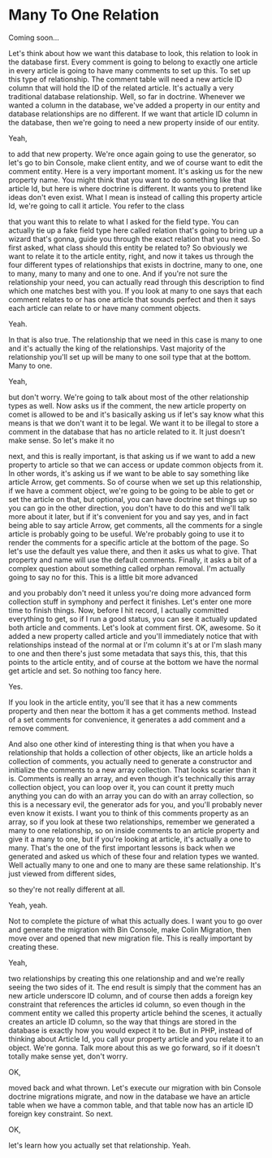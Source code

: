 # Many To One Relation

Coming soon...

Let's think about how we want this database to look, this relation to look in the database first. Every comment is going to belong to exactly one article in every article is going to have many comments to set up this. To set up this type of relationship. The comment table will need a new article ID column that will hold the ID of the related article. It's actually a very traditional database relationship. Well, so far in doctrine. Whenever we wanted a column in the database, we've added a property in our entity and database relationships are no different. If we want that article ID column in the database, then we're going to need a new property inside of our entity. 

Yeah, 

to add that new property. We're once again going to use the generator, so let's go to bin Console, make client entity, and we of course want to edit the comment entity. Here is a very important moment. It's asking us for the new property name. You might think that you want to do something like that article Id, but here is where doctrine is different. It wants you to pretend like ideas don't even exist. What I mean is instead of calling this property article Id, we're going to call it article. You refer to the class 

that you want this to relate to what I asked for the field type. You can actually tie up a fake field type here called relation that's going to bring up a wizard that's gonna, guide you through the exact relation that you need. So first asked, what class should this entity be related to? So obviously we want to relate it to the article entity, right, and now it takes us through the four different types of relationships that exists in doctrine, many to one, one to many, many to many and one to one. And if you're not sure the relationship your need, you can actually read through this description to find which one matches best with you. If you look at many to one says that each comment relates to or has one article that sounds perfect and then it says each article can relate to or have many comment objects. 

Yeah. 

In that is also true. The relationship that we need in this case is many to one and it's actually the king of the relationships. Vast majority of the relationship you'll set up will be many to one soil type that at the bottom. Many to one. 

Yeah, 

but don't worry. We're going to talk about most of the other relationship types as well. Now asks us if the comment, the new article property on comet is allowed to be and it's basically asking us if let's say know what this means is that we don't want it to be legal. We want it to be illegal to store a comment in the database that has no article related to it. It just doesn't make sense. So let's make it no 

next, and this is really important, is that asking us if we want to add a new property to article so that we can access or update common objects from it. In other words, it's asking us if we want to be able to say something like article Arrow, get comments. So of course when we set up this relationship, if we have a comment object, we're going to be going to be able to get or set the article on that, but optional, you can have doctrine set things up so you can go in the other direction, you don't have to do this and we'll talk more about it later, but if it's convenient for you and say yes, and in fact being able to say article Arrow, get comments, all the comments for a single article is probably going to be useful. We're probably going to use it to render the comments for a specific article at the bottom of the page. So let's use the default yes value there, and then it asks us what to give. That property and name will use the default comments. Finally, it asks a bit of a complex question about something called orphan removal. I'm actually going to say no for this. This is a little bit more advanced 

and you probably don't need it unless you're doing more advanced form collection stuff in symphony and perfect it finishes. Let's enter one more time to finish things. Now, before I hit record, I actually committed everything to get, so if I run a good status, you can see it actually updated both article and comments. Let's look at comment first. OK, awesome. So it added a new property called article and you'll immediately notice that with relationships instead of the normal at or I'm column it's at or I'm slash many to one and then there's just some metadata that says this, this, that this points to the article entity, and of course at the bottom we have the normal get article and set. So nothing too fancy here. 

Yes. 

If you look in the article entity, you'll see that it has a new comments property and then near the bottom it has a get comments method. Instead of a set comments for convenience, it generates a add comment and a remove comment. 

And also one other kind of interesting thing is that when you have a relationship that holds a collection of other objects, like an article holds a collection of comments, you actually need to generate a constructor and initialize the comments to a new array collection. That looks scarier than it is. Comments is really an array, and even though it's technically this array collection object, you can loop over it, you can count it pretty much anything you can do with an array you can do with an array collection, so this is a necessary evil, the generator ads for you, and you'll probably never even know it exists. I want you to think of this comments property as an array, so if you look at these two relationships, remember we generated a many to one relationship, so on inside comments to an article property and give it a many to one, but if you're looking at article, it's actually a one to many. That's the one of the first important lessons is back when we generated and asked us which of these four and relation types we wanted. Well actually many to one and one to many are these same relationship. It's just viewed from different sides, 

so they're not really different at all. 

Yeah, yeah. 

Not to complete the picture of what this actually does. I want you to go over and generate the migration with Bin Console, make Colin Migration, then move over and opened that new migration file. This is really important by creating these. 

Yeah, 

two relationships by creating this one relationship and and we're really seeing the two sides of it. The end result is simply that the comment has an new article underscore ID column, and of course then adds a foreign key constraint that references the articles id column, so even though in the comment entity we called this property article behind the scenes, it actually creates an article ID column, so the way that things are stored in the database is exactly how you would expect it to be. But in PHP, instead of thinking about Article Id, you call your property article and you relate it to an object. We're gonna. Talk more about this as we go forward, so if it doesn't totally make sense yet, don't worry. 

OK, 

moved back and what thrown. Let's execute our migration with bin Console doctrine migrations migrate, and now in the database we have an article table when we have a common table, and that table now has an article ID foreign key constraint. So next. 

OK, 

let's learn how you actually set that relationship. Yeah.